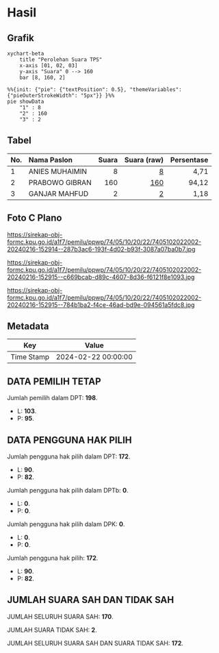 # Hasil

## Grafik

```mermaid
xychart-beta
    title "Perolehan Suara TPS"
    x-axis [01, 02, 03]
    y-axis "Suara" 0 --> 160
    bar [8, 160, 2]
```

```mermaid
%%{init: {"pie": {"textPosition": 0.5}, "themeVariables": {"pieOuterStrokeWidth": "5px"}} }%%
pie showData
    "1" : 8
    "2" : 160
    "3" : 2
```

## Tabel

| No. | Nama Paslon    | Suara | Suara (raw) | Persentase |
|:--- |:-------------- | -----:| -----------:| ----------:|
| 1   | ANIES MUHAIMIN | 8     | [8][p-1]    | 4,71       |
| 2   | PRABOWO GIBRAN | 160   | [160][p-2]  | 94,12      |
| 3   | GANJAR MAHFUD  | 2     | [2][p-3]    | 1,18       |


[p-1]: https://github.com/gigit-pemilu/pemilu-2024-74-sulawesi-tenggara/blob/main/pilpres/hitung-suara/sub/74-sulawesi-tenggara/sub/05-konawe-selatan/sub/10-moramo/sub/2022-wowosunggu/sub/002-tps/sub/paslon-1.txt
[p-2]: https://github.com/gigit-pemilu/pemilu-2024-74-sulawesi-tenggara/blob/main/pilpres/hitung-suara/sub/74-sulawesi-tenggara/sub/05-konawe-selatan/sub/10-moramo/sub/2022-wowosunggu/sub/002-tps/sub/paslon-2.txt
[p-3]: https://github.com/gigit-pemilu/pemilu-2024-74-sulawesi-tenggara/blob/main/pilpres/hitung-suara/sub/74-sulawesi-tenggara/sub/05-konawe-selatan/sub/10-moramo/sub/2022-wowosunggu/sub/002-tps/sub/paslon-3.txt

## Foto C Plano

https://sirekap-obj-formc.kpu.go.id/a1f7/pemilu/ppwp/74/05/10/20/22/7405102022002-20240216-152914--287b3ac6-193f-4d02-b93f-3087a07ba0b7.jpg

https://sirekap-obj-formc.kpu.go.id/a1f7/pemilu/ppwp/74/05/10/20/22/7405102022002-20240216-152915--c669bcab-d89c-4607-8d36-f6121f8e1093.jpg

https://sirekap-obj-formc.kpu.go.id/a1f7/pemilu/ppwp/74/05/10/20/22/7405102022002-20240216-152915--784b1ba2-f4ce-46ad-bd9e-094561a5fdc8.jpg


## Metadata

| Key        | Value               |
| ---------- | ------------------- |
| Time Stamp | 2024-02-22 00:00:00 |


## DATA PEMILIH TETAP

Jumlah pemilih dalam DPT: **198**.
 * L: **103**.
 * P: **95**.

## DATA PENGGUNA HAK PILIH

Jumlah pengguna hak pilih dalam DPT: **172**.
 * L: **90**.
 * P: **82**.

Jumlah pengguna hak pilih dalam DPTb: **0**.
 * L: **0**.
 * P: **0**.

Jumlah pengguna hak pilih dalam DPK: **0**.
 * L: **0**.
 * P: **0**.

Jumlah pengguna hak pilih: **172**.
 * L: **90**.
 * P: **82**.

## JUMLAH SUARA SAH DAN TIDAK SAH

JUMLAH SELURUH SUARA SAH: **170**.

JUMLAH SUARA TIDAK SAH: **2**.

JUMLAH SELURUH SUARA SAH DAN SUARA TIDAK SAH: **172**.


